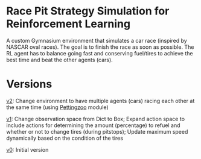 # Race Pit Strategy Simulation for Reinforcement Learning

A custom Gymnasium environment that simulates a car race (inspired by NASCAR oval races). The goal is to finish the race as soon as possible. The RL agent has to balance going fast and conserving fuel/tires to achieve the best time and beat the other agents (cars).

# Versions

[v2](https://github.com/Nimesh-Kanishka/Race-Pit-Strategy-RL/tree/main/Race-Pit-Strategy-v2): Change environment to have multiple agents (cars) racing each other at the same time (using [Pettingzoo](https://pettingzoo.farama.org/content/basic_usage/) module)

[v1](https://github.com/Nimesh-Kanishka/Race-Pit-Strategy-RL/tree/main/Race-Pit-Strategy-v1): Change observation space from Dict to Box; Expand action space to include actions for determining the amount (percentage) to refuel and whether or not to change tires (during pitstops); Update maximum speed dynamically based on the condition of the tires

[v0](https://github.com/Nimesh-Kanishka/Race-Pit-Strategy-RL/tree/main/Race-Pit-Strategy-v0): Initial version
